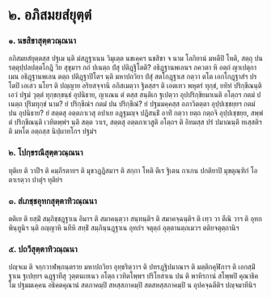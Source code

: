 <h1>๒. อภิสมยสํยุตฺตํ</h1>
<h3>๑. นขสิขาสุตฺตวณฺณนา</h3>
<p> อภิสมยสํยุตฺตสฺส    ปฐเม นฺติ มํสฎฺฐาเนน วิมุเตฺต นขเคฺคฯ นขสิขา จ นาม โลกิยานํ มหตีปิ โหติ, สตฺถุ ปน รตฺตุปฺปลปตฺตโกฎิ วิย สุขุมาฯ กถํ ปเนตฺถ ปํสุ ปติฎฺฐิโตติ? อธิฎฺฐานพเลนฯ ภควตา หิ อตฺถํ ญาเปตุกาเมน อธิฎฺฐานพเลน ตตฺถ ปติฎฺฐาปิโตฯ นฺติ มหาปถวิยา ปํสุํ สตโกฎฺฐาเส กตฺวา ตโต เอกโกฎฺฐาสํฯ ปรโตปิ เอเสว นโยฯ ติ ปญฺญาย อริยสจฺจานิ อภิสเมตฺวา ฐิตสฺสฯ ติ เอตเทว พหุตรํ ทุกฺขํ, ยทิทํ ปริกฺขีณนฺติ เอวํ ปฐมํ วุตฺตํ ทุกฺขกฺขนฺธํ อุปนิธาย, ญาเณน ตํ ตสฺส สนฺติเก ฐเปตฺวา อุปปริกฺขิยมาเนติ อโตฺถฯ กตมํ ปเนตฺถ ปุริมทุกฺขํ นาม? ยํ ปริกฺขีณํฯ กตมํ ปน ปริกฺขีณํ? ยํ ปฐมมคฺคสฺส อภาวิตตฺตา อุปฺปเชฺชยฺยฯ กตมํ ปน อุปนิธาย? ยํ สตฺตสุ อตฺตภาเวสุ อปาเย อฎฺฐมญฺจ ปฎิสนฺธิํ อาทิํ กตฺวา ยตฺถ กตฺถจิ อุปฺปเชฺชยฺย, สพฺพํ ตํ ปริกฺขีณนฺติ เวทิตพฺพํฯ นฺติ สตฺต วาเร, สตฺตสุ อตฺตภาเวสูติ อโตฺถฯ ติ อิทมสฺส ปรํ ปมาณนฺติ ทเสฺสติฯ ติ มหโต อตฺถสฺส นิปฺผาทโกฯ ปฐมํฯ</p>


<h3>๒. โปกฺขรณีสุตฺตวณฺณนา</h3>
<p> ทุติเย ติ วาปีฯ ติ คมฺภีรตายฯ ติ มุขวฎฺฎิสมาฯ ติ สกฺกา โหติ ตีเร ฐิเตน กาเกน ปกติยาปิ มุขตุณฺฑิกํ โอตาเรตฺวา ปาตุํฯ ทุติยํฯ</p>


<h3>๓. สํเภชฺชอุทกสุตฺตาทิวณฺณนา</h3>
<p> ตติเย   ติ ยสฺมิํ สมฺภิชฺชฎฺฐาเน อิมาฯ ติ สมาคนฺตฺวา สนฺทนฺติฯ ติ สมาคจฺฉนฺติฯ ติ เทฺว วา ตีณิ วาฯ ติ อุทกพินฺทูนิฯ นฺติ อญฺญาหิ นทีหิ สทฺธิํ สมฺภินฺนฎฺฐาเน อุทกํฯ จตุตฺถํ อุตฺตานตฺถเมวฯ ตติยจตุตฺถานิฯ</p>


<h3>๕. ปถวีสุตฺตาทิวณฺณนา</h3>
<p> ปญฺจเม  ติ จกฺกวาฬพฺภนฺตราย มหาปถวิยา อุทฺธริตฺวาฯ ติ ปทรฎฺฐิปมาณาฯ ติ มตฺติกคุฬิกาฯ ติ เอกสฺมิํ ฐาเน ฐเปยฺยฯ ฉฎฺฐาทีสุ วุตฺตนเยเนว อโตฺถ เวทิตโพฺพฯ ปริโยสาเน ปน ติ พาหิรกานํ สโพฺพปิ คุณาธิคโม ปฐมมเคฺคน อธิคตคุณานํ สตภาคมฺปิ สหสฺสภาคมฺปิ สตสหสฺสภาคมฺปิ น อุปคจฺฉตีติฯ ปญฺจมาทีนิฯ</p>

</p>





